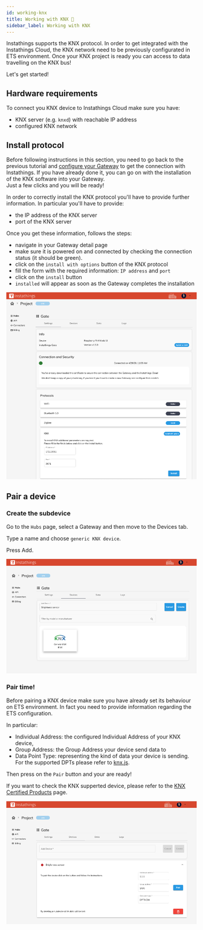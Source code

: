 ```yaml
---
id: working-knx
title: Working with KNX 🔌
sidebar_label: Working with KNX
---
```

Instathings supports the KNX protocol. In order to get integrated with the Instathings Cloud, the KNX network need to be previously configurated in ETS environment. Once your KNX project is ready you can access to data travelling on the KNX bus!

Let's get started!

## Hardware requirements

To connect you KNX device to Instathings Cloud make sure you have:

 - KNX server (e.g. `knxd`) with reachable IP address
 - configured KNX network

## Install protocol
Before following instructions in this section, you need to go back to the previous tutorial and <a href="/docs/guides/gateway-setup.html" target="_blank" class="external-link">configure your Gateway</a> to get the connection with Instathings. If you have already done it, you can go on with the installation of the KNX software into your Gateway. <br> Just a few clicks and you will be ready!

In order to correctly install the KNX protocol you'll have to provide further information. 
In particular you'll have to provide:
* the IP address of the KNX server
* port of the KNX server

Once you get these information, follows the steps:
- navigate in your Gateway detail page
- make sure it is powered on and connected by checking the connection status (it should be green).
- click on the `install with options` button of the KNX protocol
- fill the form with the required information: `IP address` and `port`
- click on the `install` button 
- `installed` will appear as soon as the Gateway completes the installation

<a href="/docs/assets/knx/install_knx_protocol.png" target="_blank">
    <img src="/docs/assets/knx/install_knx_protocol.png" width="1000"/>
</a>

## Pair a device

### Create the subdevice
Go to the `Hubs` page, select a Gateway and then move to the Devices tab.

Type a name and choose `generic KNX device`.

Press Add.

<a href="/docs/assets/pairing-device/add-knx-device.png" target="_blank">
    <img src="/docs/assets/pairing-device/add-knx-device.png"/>
</a>

### Pair time!

Before pairing a KNX device make sure you have already set its behaviour on ETS environment. In fact you need to provide information regarding the ETS configuration. 

In particular:

* Individual Address: the configured Individual Address of your KNX device,
* Group Address: the Group Address your device send data to 
* Data Point Type: representing the kind of data your device is sending. For the supported DPTs please refer to <a href="https://bitbucket.org/ekarak/knx.js/src/master/README-datapoints.md" target="_blank" class="external-link">knx.js</a>.

Then press on the `Pair` button and your are ready!

If you want to check the KNX supperted device, please refer to the <a href="https://www.knx.org/knx-en/for-professionals/get-started/certified-knx-products/index.php" target="_blank" class="external-link">KNX Certified Products</a> page.

<a href="/docs/assets/pairing-device/knx-pairing.png" target="_blank">
    <img src="/docs/assets/pairing-device/knx-pairing.png"/>
</a>

